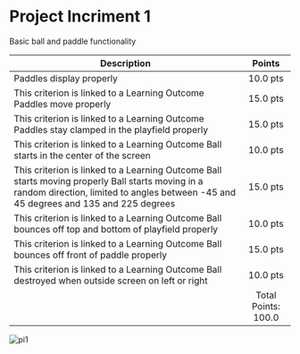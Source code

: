 # Project Incriment 1

Basic ball and paddle functionality 

| Description       | Points          |
| ------------- |:-------------:|
| Paddles display properly    | 10.0 pts|
| This criterion is linked to a Learning Outcome Paddles move properly   | 15.0 pts | 
| This criterion is linked to a Learning Outcome Paddles stay clamped in the playfield properly | 15.0 pts | 
| This criterion is linked to a Learning Outcome Ball starts in the center of the screen |  10.0 pts |
| This criterion is linked to a Learning Outcome Ball starts moving properly Ball starts moving in a random direction, limited to angles between -45 and 45 degrees and 135 and 225 degrees| 15.0 pts |
| This criterion is linked to a Learning Outcome Ball bounces off top and bottom of playfield properly | 10.0 pts |
| This criterion is linked to a Learning Outcome Ball bounces off front of paddle properly | 15.0 pts |
| This criterion is linked to a Learning Outcome Ball destroyed when outside screen on left or right | 10.0 pts |
| | Total Points: 100.0 |

![pi1](https://user-images.githubusercontent.com/32695489/52548789-da246380-2d8c-11e9-887a-44a7817d8766.gif)
